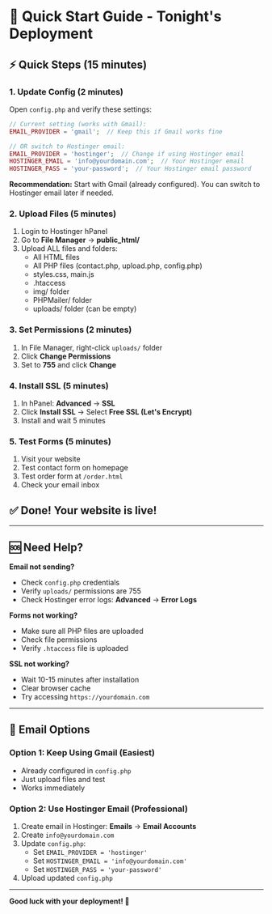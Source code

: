 # 🚀 Quick Start Guide - Tonight's Deployment

## ⚡ Quick Steps (15 minutes)

### 1. Update Config (2 minutes)
Open `config.php` and verify these settings:
```php
// Current setting (works with Gmail):
EMAIL_PROVIDER = 'gmail';  // Keep this if Gmail works fine

// OR switch to Hostinger email:
EMAIL_PROVIDER = 'hostinger';  // Change if using Hostinger email
HOSTINGER_EMAIL = 'info@yourdomain.com';  // Your Hostinger email
HOSTINGER_PASS = 'your-password';  // Your Hostinger email password
```

**Recommendation:** Start with Gmail (already configured). You can switch to Hostinger email later if needed.

### 2. Upload Files (5 minutes)
1. Login to Hostinger hPanel
2. Go to **File Manager** → **public_html/**
3. Upload ALL files and folders:
   - All HTML files
   - All PHP files (contact.php, upload.php, config.php)
   - styles.css, main.js
   - .htaccess
   - img/ folder
   - PHPMailer/ folder
   - uploads/ folder (can be empty)

### 3. Set Permissions (2 minutes)
1. In File Manager, right-click `uploads/` folder
2. Click **Change Permissions**
3. Set to **755** and click **Change**

### 4. Install SSL (5 minutes)
1. In hPanel: **Advanced** → **SSL**
2. Click **Install SSL** → Select **Free SSL (Let's Encrypt)**
3. Install and wait 5 minutes

### 5. Test Forms (5 minutes)
1. Visit your website
2. Test contact form on homepage
3. Test order form at `/order.html`
4. Check your email inbox

## ✅ Done! Your website is live!

---

## 🆘 Need Help?

**Email not sending?**
- Check `config.php` credentials
- Verify `uploads/` permissions are 755
- Check Hostinger error logs: **Advanced** → **Error Logs**

**Forms not working?**
- Make sure all PHP files are uploaded
- Check file permissions
- Verify `.htaccess` file is uploaded

**SSL not working?**
- Wait 10-15 minutes after installation
- Clear browser cache
- Try accessing `https://yourdomain.com`

---

## 📧 Email Options

### Option 1: Keep Using Gmail (Easiest)
- Already configured in `config.php`
- Just upload files and test
- Works immediately

### Option 2: Use Hostinger Email (Professional)
1. Create email in Hostinger: **Emails** → **Email Accounts**
2. Create `info@yourdomain.com`
3. Update `config.php`:
   - Set `EMAIL_PROVIDER = 'hostinger'`
   - Set `HOSTINGER_EMAIL = 'info@yourdomain.com'`
   - Set `HOSTINGER_PASS = 'your-password'`
4. Upload updated `config.php`

---

**Good luck with your deployment! 🎉**

